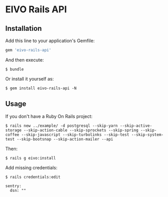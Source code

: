 # EIVO Rails API

## Installation

Add this line to your application's Gemfile:

```ruby
gem 'eivo-rails-api'
```

And then execute:

    $ bundle

Or install it yourself as:

    $ gem install eivo-rails-api -N

## Usage

If you don't have a Ruby On Rails project:

	$ rails new ../example/ -d postgresql --skip-yarn --skip-active-storage --skip-action-cable --skip-sprockets --skip-spring --skip-coffee --skip-javascript --skip-turbolinks --skip-test --skip-system-test --skip-bootsnap --skip-action-mailer --api

Then:

	$ rails g eivo:install

Add missing credentials:

	$ rails credentials:edit

```
sentry:
  dsn: ""
```
